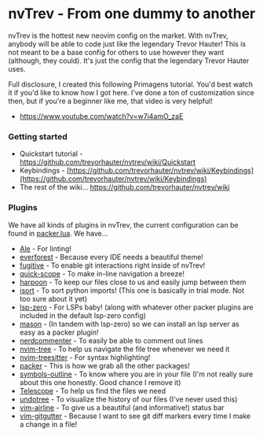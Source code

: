 # nvTrev - From one dummy to another

nvTrev is the hottest new neovim config on the market. With nvTrev, anybody will be able to code just like the legendary Trevor Hauter! This is not meant to be a base config for others to use however they want (although, they could). It's just the config that the legendary Trevor Hauter uses.

Full disclosure, I created this following Primagens tutorial. You'd best watch it if you'd like to know how I got here. I've done a ton of customization since then, but if you're a beginner like me, that video is very helpful! 
  - https://www.youtube.com/watch?v=w7i4amO_zaE

### Getting started
- Quickstart tutorial - https://github.com/trevorhauter/nvtrev/wiki/Quickstart
- Keybindings - [https://github.com/trevorhauter/nvtrev/wiki/Keybindings](https://github.com/trevorhauter/nvtrev/wiki/Keybindings)
- The rest of the wiki... https://github.com/trevorhauter/nvtrev/wiki
 
### Plugins
We have all kinds of plugins in nvTrev, the current configuration can be found in [packer.lua](https://github.com/trevorhauter/nvtrev/blob/main/lua/trev_is_cool/packer.lua). We have...

- [Ale](https://github.com/dense-analysis/ale) - For linting!
- [everforest](https://github.com/sainnhe/everforest) - Because every IDE needs a beautiful theme!
- [fugitive](https://github.com/tpope/vim-fugitive) - To enable git interactions right inside of nvTrev!
- [quick-scope](https://github.com/unblevable/quick-scope) - To make in-line navigation a breeze!
- [harpoon](https://github.com/ThePrimeagen/harpoon/tree/harpoon2) - To keep our files close to us and easily jump between them
- [isort](https://github.com/stsewd/isort.nvim) - To sort python imports! (This one is basically in trial mode. Not too sure about it yet)
- [lsp-zero](https://github.com/VonHeikemen/lsp-zero.nvim) - For LSPs baby! (along with whatever other packer plugins are included in the default lsp-zero config)
- [mason](https://github.com/williamboman/mason.nvim) - (In tandem with lsp-zero) so we can install an lsp server as easy as a packer plugin!
- [nerdcommenter](https://github.com/preservim/nerdcommenter) - To easily be able to comment out lines
- [nvim-tree](https://github.com/nvim-tree/nvim-tree.lua) - To help us navigate the file tree whenever we need it
- [nvim-treesitter](https://github.com/nvim-treesitter/nvim-treesitter) - For syntax highlighting!
- [packer](https://github.com/wbthomason/packer.nvim) - This is how we grab all the other packages!
- [symbols-outline](https://github.com/simrat39/symbols-outline.nvim) - To know where you are in your file (I'm not really sure about this one honestly. Good chance I remove it)
- [Telescope](https://github.com/nvim-telescope/telescope.nvim) - To help us find the files we need
- [undotree](https://github.com/mbbill/undotree) - To visualize the history of our files (I've never used this)
- [vim-airline](https://github.com/vim-airline/vim-airline) - To give us a beautiful (and informative!) status bar
- [vim-gitgutter](https://github.com/airblade/vim-gitgutter) - Because I want to see git diff markers every time I make a change in a file! 
